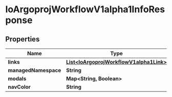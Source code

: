 

# IoArgoprojWorkflowV1alpha1InfoResponse


## Properties

Name | Type | Description | Notes
------------ | ------------- | ------------- | -------------
**links** | [**List&lt;IoArgoprojWorkflowV1alpha1Link&gt;**](IoArgoprojWorkflowV1alpha1Link.md) |  |  [optional]
**managedNamespace** | **String** |  |  [optional]
**modals** | **Map&lt;String, Boolean&gt;** |  |  [optional]
**navColor** | **String** |  |  [optional]



